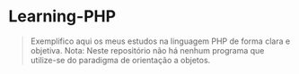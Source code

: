 # Learning-PHP

> Exemplifico aqui os meus estudos na linguagem PHP de forma clara e objetiva.
> Nota: Neste repositório não há nenhum programa que utilize-se do paradigma de orientação a objetos.
